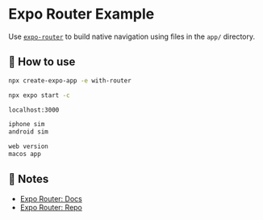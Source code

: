 # Expo Router Example

Use [`expo-router`](https://expo.github.io/router) to build native navigation using files in the `app/` directory.



## 🚀 How to use

```sh
npx create-expo-app -e with-router

npx expo start -c

localhost:3000

iphone sim
android sim

web version
macos app
```

## 📝 Notes

- [Expo Router: Docs](https://expo.github.io/router)
- [Expo Router: Repo](https://github.com/expo/router)

